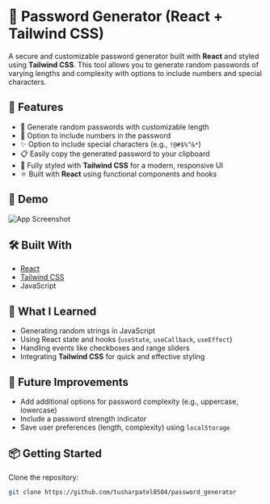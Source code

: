 # 🔐 Password Generator (React + Tailwind CSS)

A secure and customizable password generator built with **React** and styled using **Tailwind CSS**. This tool allows you to generate random passwords of varying lengths and complexity with options to include numbers and special characters.

## 🚀 Features

- 🔑 Generate random passwords with customizable length
- 🔢 Option to include numbers in the password
- ✨ Option to include special characters (e.g., `!@#$%^&*`)
- 📋 Easily copy the generated password to your clipboard
- 💅 Fully styled with **Tailwind CSS** for a modern, responsive UI
- ⚛️ Built with **React** using functional components and hooks

## 📸 Demo

![App Screenshot](./screenshot.png)

## 🛠️ Built With

- [React](https://reactjs.org/)
- [Tailwind CSS](https://tailwindcss.com/)
- JavaScript


## 🧠 What I Learned

- Generating random strings in JavaScript
- Using React state and hooks (`useState`, `useCallback`, `useEffect`)
- Handling events like checkboxes and range sliders
- Integrating **Tailwind CSS** for quick and effective styling

## 🚧 Future Improvements

- Add additional options for password complexity (e.g., uppercase, lowercase)
- Include a password strength indicator
- Save user preferences (length, complexity) using `localStorage`

## 📦 Getting Started

 Clone the repository:
   ```bash
   git clone https://github.com/tusharpatel0504/password_generator

